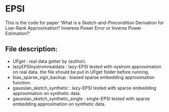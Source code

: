 # EPSI

This is the code for paper 'What is a Sketch-and-Precondition Derivation for Low-Rank Approximation? Inverese Power Error or Inverse Power Estimation?' 

## File description:
 - UFget : real data getter by (author).
 - lazyEPSInystromrealdata : lazy-EPSI tested with nystrom approximation on real data. the file should be put in UFget folder before running.
 - bias_sparse_sign_backup : biased sparse embedding approximation function.
 - gaussian_sketch_synthetic : lazy-EPSI tested with sparse embedding approximation on synthetic data.
 - gaussian_sketch_synthetic_single : single-EPSI tested with sparse embedding approximation on synthetic data.
